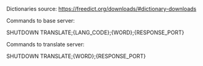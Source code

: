 Dictionaries source: https://freedict.org/downloads/#dictionary-downloads


Commands to base server:

SHUTDOWN
TRANSLATE;{LANG_CODE};{WORD};{RESPONSE_PORT}


Commands to translate server:

SHUTDOWN
TRANSLATE;{WORD};{RESPONSE_PORT}

